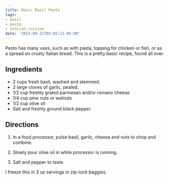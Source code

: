 ```yaml
---
title: Basic Basil Pesto
tags:
- basil
- pesto
- italian-cuisine
date: '2013-09-21T02:02:21-05:00'
---
```

Pesto has many uses, such as with pasta, topping for chicken or fish,
or as a spread on crusty Italian bread. This is a pretty basic recipe,
found all over.



## Ingredients
* 2 cups fresh basil, washed and stemmed.
* 2 large cloves of garlic, pealed.
* 1/2 cup freshly grated parmesan and/or romano cheese
* 1/4 cup pine nuts or walnuts
* 1/2 cup olive oil
* Salt and freshly ground black pepper.


## Directions

1.  In a food processor, pulse basil, garlic, cheese and nuts to chop and combine.

1.  Slowly pour olive oil in while processor is running.

1.  Salt and pepper to taste.


I freeze this in 3 oz servings in zip-lock baggies.
